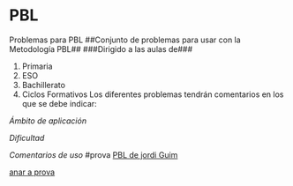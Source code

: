 # PBL
Problemas para PBL
##Conjunto de problemas para usar con la Metodología PBL##
###Dirigido a las aulas de###
1. Primaria
2. ESO
3. Bachillerato
4. Ciclos Formativos
Los diferentes problemas tendrán comentarios en los que se debe indicar:

*Ámbito de aplicación*

*Dificultad*

*Comentarios de uso*
#prova
[PBL de jordi Guim](http://pbl.guim.net)


[anar a prova](https://github.com/jordiguim/PBL/edit/master/README.md/#prova)


